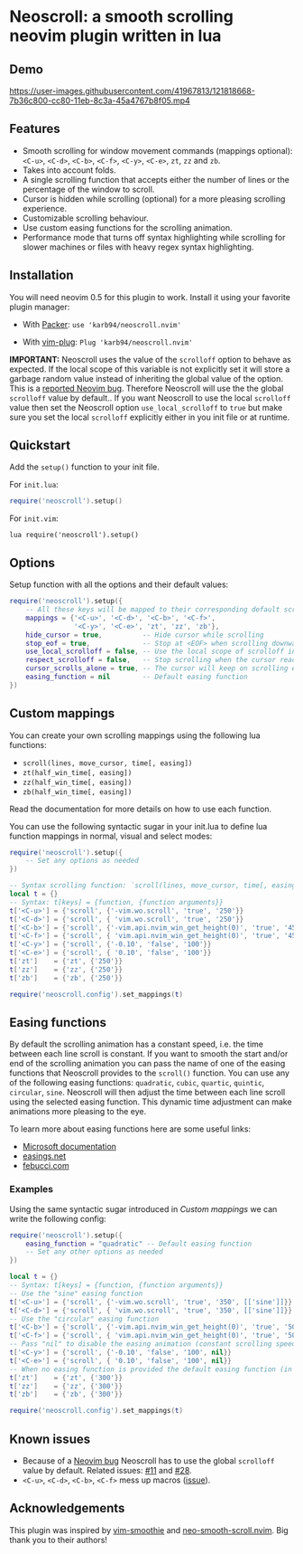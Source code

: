 # Neoscroll: a smooth scrolling neovim plugin written in lua

## Demo
https://user-images.githubusercontent.com/41967813/121818668-7b36c800-cc80-11eb-8c3a-45a4767b8f05.mp4


## Features
* Smooth scrolling for window movement commands (mappings optional): `<C-u>`, `<C-d>`, `<C-b>`, `<C-f>`, `<C-y>`, `<C-e>`, `zt`, `zz` and `zb`.
* Takes into account folds.
* A single scrolling function that accepts either the number of lines or the percentage of the window to scroll.
* Cursor is hidden while scrolling (optional) for a more pleasing scrolling experience.
* Customizable scrolling behaviour.
* Use custom easing functions for the scrolling animation.
* Performance mode that turns off syntax highlighting while scrolling for slower machines or files with heavy regex syntax highlighting.

## Installation
You will need neovim 0.5 for this plugin to work. Install it using your favorite plugin manager:

- With [Packer](https://github.com/wbthomason/packer.nvim): `use 'karb94/neoscroll.nvim'`

- With [vim-plug](https://github.com/junegunn/vim-plug): `Plug 'karb94/neoscroll.nvim'`

**IMPORTANT:** Neoscroll uses the value of the `scrolloff` option to behave as
expected. If the local scope of this variable is not explicitly set it will
store a garbage random value instead of inheriting the global value of the
option. This is a [reported Neovim
bug](https://github.com/neovim/neovim/issues/13964). Therefore Neoscroll will
use the the global `scrolloff` value by default.. If you want Neoscroll to use
the local `scrolloff` value then set the Neoscroll option `use_local_scrolloff`
to `true` but make sure you set the local `scrolloff` explicitly either in you
init file or at runtime.


## Quickstart
Add the `setup()` function to your init file.

For `init.lua`:
```Lua
require('neoscroll').setup()
```
For `init.vim`:
```Vim
lua require('neoscroll').setup()
```


## Options
Setup function with all the options and their default values:
```Lua
require('neoscroll').setup({
    -- All these keys will be mapped to their corresponding default scrolling animation
    mappings = {'<C-u>', '<C-d>', '<C-b>', '<C-f>',
                '<C-y>', '<C-e>', 'zt', 'zz', 'zb'},
    hide_cursor = true,          -- Hide cursor while scrolling
    stop_eof = true,             -- Stop at <EOF> when scrolling downwards
    use_local_scrolloff = false, -- Use the local scope of scrolloff instead of the global scope
    respect_scrolloff = false,   -- Stop scrolling when the cursor reaches the scrolloff margin of the file
    cursor_scrolls_alone = true, -- The cursor will keep on scrolling even if the window cannot scroll further
    easing_function = nil        -- Default easing function
})
```


## Custom mappings
You can create your own scrolling mappings using the following lua functions:
* `scroll(lines, move_cursor, time[, easing])`
* `zt(half_win_time[, easing])`
* `zz(half_win_time[, easing])`
* `zb(half_win_time[, easing])`

Read the documentation for more details on how to use each function.

You can use the following syntactic sugar in your init.lua to define lua function mappings in normal, visual
and select modes:
```Lua
require('neoscroll').setup({
    -- Set any options as needed
})

-- Syntax scrolling function: `scroll(lines, move_cursor, time[, easing_function_name])`
local t = {}
-- Syntax: t[keys] = {function, {function arguments}}
t['<C-u>'] = {'scroll', {'-vim.wo.scroll', 'true', '250'}}
t['<C-d>'] = {'scroll', { 'vim.wo.scroll', 'true', '250'}}
t['<C-b>'] = {'scroll', {'-vim.api.nvim_win_get_height(0)', 'true', '450'}}
t['<C-f>'] = {'scroll', { 'vim.api.nvim_win_get_height(0)', 'true', '450'}}
t['<C-y>'] = {'scroll', {'-0.10', 'false', '100'}}
t['<C-e>'] = {'scroll', { '0.10', 'false', '100'}}
t['zt']    = {'zt', {'250'}}
t['zz']    = {'zz', {'250'}}
t['zb']    = {'zb', {'250'}}

require('neoscroll.config').set_mappings(t)
```


## Easing functions
By default the scrolling animation has a constant speed, i.e. the time between each line scroll is constant. 
If you want to smooth the start and/or end of the scrolling animation you can pass the name of one of the
easing functions that Neoscroll provides to the `scroll()` function. You can use any of the following easing
functions: `quadratic`, `cubic`, `quartic`, `quintic`, `circular`, `sine`. Neoscroll will then adjust the time
between each line scroll using the selected easing function. This dynamic time adjustment can make animations
more pleasing to the eye.

To learn more about easing functions here are some useful links:
* [Microsoft documentation](https://docs.microsoft.com/en-us/dotnet/desktop/wpf/graphics-multimedia/easing-functions?view=netframeworkdesktop-4.8)
* [easings.net](https://easings.net/)
* [febucci.com](https://www.febucci.com/2018/08/easing-functions/)

### Examples
Using the same syntactic sugar introduced in _Custom mappings_ we can write the following config:
```Lua
require('neoscroll').setup({
    easing_function = "quadratic" -- Default easing function
    -- Set any other options as needed
})

local t = {}
-- Syntax: t[keys] = {function, {function arguments}}
-- Use the "sine" easing function
t['<C-u>'] = {'scroll', {'-vim.wo.scroll', 'true', '350', [['sine']]}}
t['<C-d>'] = {'scroll', { 'vim.wo.scroll', 'true', '350', [['sine']]}}
-- Use the "circular" easing function
t['<C-b>'] = {'scroll', {'-vim.api.nvim_win_get_height(0)', 'true', '500', [['circular']]}}
t['<C-f>'] = {'scroll', { 'vim.api.nvim_win_get_height(0)', 'true', '500', [['circular']]}}
-- Pass "nil" to disable the easing animation (constant scrolling speed)
t['<C-y>'] = {'scroll', {'-0.10', 'false', '100', nil}}
t['<C-e>'] = {'scroll', { '0.10', 'false', '100', nil}}
-- When no easing function is provided the default easing function (in this case "quadratic") will be used
t['zt']    = {'zt', {'300'}}
t['zz']    = {'zz', {'300'}}
t['zb']    = {'zb', {'300'}}

require('neoscroll.config').set_mappings(t)
```


## Known issues
* Because of a [Neovim bug](https://github.com/neovim/neovim/issues/13964)
  Neoscroll has to use the global `scrolloff` value by default. Related issues:
  [#11](https://github.com/karb94/neoscroll.nvim/issues/11) and
  [#28](https://github.com/karb94/neoscroll.nvim/issues/28). 
* `<C-u>`, `<C-d>`, `<C-b>`, `<C-f>` mess up macros ([issue](https://github.com/karb94/neoscroll.nvim/issues/9)).


## Acknowledgements
This plugin was inspired by [vim-smoothie](https://github.com/psliwka/vim-smoothie) and [neo-smooth-scroll.nvim](https://github.com/cossonleo/neo-smooth-scroll.nvim).
Big thank you to their authors!
